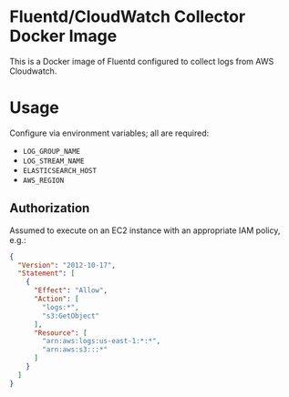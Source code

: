 # Fluentd/CloudWatch Collector Docker Image

This is a Docker image of Fluentd configured to collect logs from AWS
Cloudwatch.

# Usage

Configure via environment variables; all are required:

- `LOG_GROUP_NAME`
- `LOG_STREAM_NAME`
- `ELASTICSEARCH_HOST`
- `AWS_REGION`

## Authorization

Assumed to execute on an EC2 instance with an appropriate IAM policy, e.g.:

```json
{
  "Version": "2012-10-17",
  "Statement": [
    {
      "Effect": "Allow",
      "Action": [
        "logs:*",
        "s3:GetObject"
      ],
      "Resource": [
        "arn:aws:logs:us-east-1:*:*",
        "arn:aws:s3:::*"
      ]
    }
  ]
}
```
